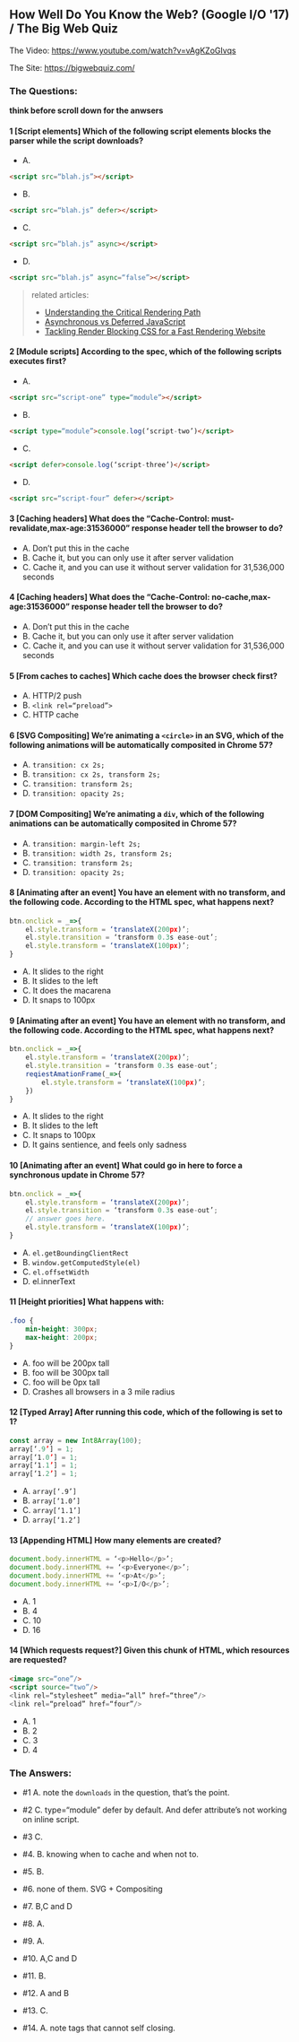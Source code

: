 ## How Well Do You Know the Web? (Google I/O '17) / The Big Web Quiz

The Video: https://www.youtube.com/watch?v=vAgKZoGIvqs

The Site: https://bigwebquiz.com/


### The Questions:

**think before scroll down for the anwsers**

#### 1 [Script elements] Which of the following script elements blocks the parser while the script downloads?

- A.

```html
<script src=“blah.js”></script>
```

- B.

```html
<script src=“blah.js” defer></script>
```

- C.

```html
<script src=“blah.js” async></script>
```

- D.

```html
<script src=“blah.js” async=“false”></script>
```



> related articles:
> - [Understanding the Critical Rendering Path
](https://bitsofco.de/understanding-the-critical-rendering-path/)
> - [Asynchronous vs Deferred JavaScript
](https://bitsofco.de/async-vs-defer/)
> - [Tackling Render Blocking CSS for a Fast Rendering Website](https://www.sitepoint.com/critical-rendering-path-css-fast-loading-website/)


#### 2 [Module scripts] According to the spec, which of the following scripts executes first?

- A.

```html
<script src=“script-one” type=“module”></script>
```

- B.

```html
<script type=“module”>console.log(‘script-two’)</script>
```

- C.

```html
<script defer>console.log(‘script-three’)</script>
```

- D.

```html
<script src=“script-four” defer></script>
```

#### 3 [Caching headers] What does the “Cache-Control: must-revalidate,max-age:31536000” response header tell the browser to do?

- A. Don’t put this in the cache
- B. Cache it, but you can only use it after server validation
- C. Cache it, and you can use it without server validation for 31,536,000 seconds

#### 4 [Caching headers] What does the “Cache-Control: no-cache,max-age:31536000” response header tell the browser to do?

- A. Don’t put this in the cache
- B. Cache it, but you can only use it after server validation
- C. Cache it, and you can use it without server validation for 31,536,000 seconds

#### 5 [From caches to caches] Which cache does the browser check first?

- A. HTTP/2 push
- B. `<link rel=“preload”>`
- C. HTTP cache

#### 6 [SVG Compositing] We’re animating a `<circle>` in an SVG, which of the following animations will be automatically composited in Chrome 57?

- A. `transition: cx 2s;`
- B. `transition: cx 2s, transform 2s;`
- C. `transition: transform 2s;`
- D.  `transition: opacity 2s;`

#### 7 [DOM Compositing] We’re animating a `div`, which of the following animations can be automatically composited in Chrome 57?

- A. `transition: margin-left 2s;`
- B. `transition: width 2s, transform 2s;`
- C. `transition: transform 2s;`
- D.  `transition: opacity 2s;`

#### 8 [Animating after an event] You have an element with no transform, and the following code. According to the HTML spec, what happens next?

```js
btn.onclick = _=>{
	el.style.transform = ‘translateX(200px)’;
	el.style.transition = ‘transform 0.3s ease-out’;
	el.style.transform = ‘translateX(100px)’;
}
```

- A.  It slides to the right
- B.  It slides to the left
- C.  It does the macarena
- D.  It snaps to 100px

#### 9 [Animating after an event] You have an element with no transform, and the following code. According to the HTML spec, what happens next?

```js
btn.onclick = _=>{
	el.style.transform = ‘translateX(200px)’;
	el.style.transition = ‘transform 0.3s ease-out’;
	reqiestAmationFrame(_=>{
		el.style.transform = ‘translateX(100px)’;		
	})
}
```

- A.  It slides to the right
- B.  It slides to the left
- C.  It snaps to 100px
- D.  It gains sentience, and feels only sadness

#### 10 [Animating after an event] What could go in here to force a synchronous update in Chrome 57?

```js
btn.onclick = _=>{
	el.style.transform = ‘translateX(200px)’;
	el.style.transition = ‘transform 0.3s ease-out’;
	// answer goes here.
	el.style.transform = ‘translateX(100px)’;
}
```

- A.  `el.getBoundingClientRect`
- B.  `window.getComputedStyle(el)`
- C.  `el.offsetWidth`
- D.  el.innerText

#### 11 [Height priorities] What happens with:

```css
.foo {
	min-height: 300px;
	max-height: 200px;
}
```

- A. foo will be 200px tall
- B. foo will be 300px tall
- C. foo will be 0px tall
- D. Crashes all browsers in a 3 mile radius


#### 12 [Typed Array] After running this code, which of the following is set to 1?

```js
const array = new Int8Array(100);
array[‘.9’] = 1;
array[‘1.0’] = 1;
array[‘1.1’] = 1;
array[‘1.2’] = 1;
```

- A. `array[‘.9’]`
- B. `array[‘1.0’]`
- C. `array[‘1.1’]`
- D. `array[‘1.2’]`

#### 13 [Appending HTML] How many elements are created?

```js
document.body.innerHTML = ‘<p>Hello</p>’;
document.body.innerHTML += ‘<p>Everyone</p>’;
document.body.innerHTML += ‘<p>At</p>’;
document.body.innerHTML += ‘<p>I/O</p>’;
```

- A. 1
- B. 4
- C. 10
- D. 16

#### 14 [Which requests request?] Given this chunk of HTML, which resources are requested?

```html
<image src=“one”/>
<script source=“two”/>
<link rel=“stylesheet” media=“all” href=“three”/>
<link rel=“preload” href=“four”/>
```

- A. 1
- B. 2
- C. 3
- D. 4


### The Answers:

- #1 A. note the `downloads` in the question, that’s the point.

- #2 C. type=“module” defer by default. And defer attribute’s not working on inline script.

- #3 C.

- #4. B. knowing when to cache and when not to.

- #5. B.

- #6.  none of them. SVG + Compositing

- #7.  B,C and D

- #8. A.

- #9. A.

- #10. A,C and D

- #11. B.

- #12. A and B

- #13.  C.

- #14. A. note tags that cannot self closing.
